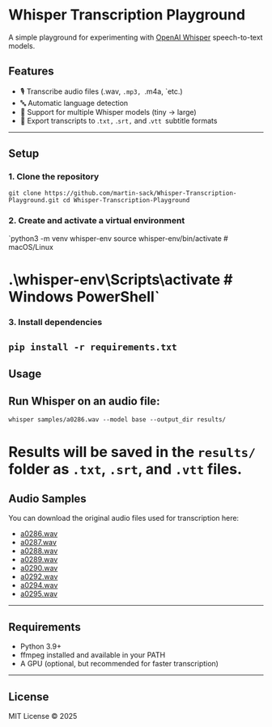 # Whisper Transcription Playground


A simple playground for experimenting with [OpenAI Whisper](https://github.com/openai/whisper) speech-to-text models.

## Features

- 🎙️ Transcribe audio files (.wav, `.mp3, `.m4a, `etc.)
- 🔤 Automatic language detection
- 🧠 Support for multiple Whisper models (tiny → large)
- 📄 Export transcripts to .`txt,` .`srt,` and .`vtt `subtitle formats


----

## Setup


### 1. Clone the repository


`git clone https://github.com/martin-sack/Whisper-Transcription-Playground.git cd Whisper-Transcription-Playground`

### 2. Create and activate a virtual environment


`python3 -m venv whisper-env 
source whisper-env/bin/activate   # macOS/Linux 
# .\whisper-env\Scripts\activate  # Windows PowerShell`

### 3. Install dependencies


## `pip install -r requirements.txt`


## Usage


## Run Whisper on an audio file:  
`whisper samples/a0286.wav --model base --output_dir results/`  
# Results will be saved in the `results/` folder as `.txt`, `.srt`, and `.vtt` files.


## Audio Samples


You can download the original audio files used for transcription here:
- [a0286.wav](samples/a0286.wav)
- [a0287.wav](samples/a0287.wav)
- [a0288.wav](samples/a0288.wav)
- [a0289.wav](samples/a0289.wav)
- [a0290.wav](samples/a0290.wav)
- [a0292.wav](samples/a0292.wav)
- [a0294.wav](samples/a0294.wav)
- [a0295.wav](samples/a0295.wav)
----

## Requirements

- Python 3.9+
- ffmpeg installed and available in your PATH
- A GPU (optional, but recommended for faster transcription)


----

## License


MIT License © 2025
